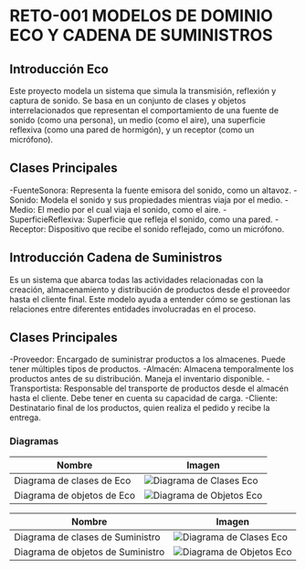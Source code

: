 # RETO-001 MODELOS DE DOMINIO ECO Y CADENA DE SUMINISTROS

## Introducción Eco
Este proyecto modela un sistema que simula la transmisión, reflexión y captura de sonido. Se basa en un conjunto de clases y objetos interrelacionados que representan el comportamiento de una fuente de sonido (como una persona), un medio (como el aire), una superficie reflexiva (como una pared de hormigón), y un receptor (como un micrófono).

## Clases Principales
  -FuenteSonora: Representa la fuente emisora del sonido, como un altavoz.
  -Sonido: Modela el sonido y sus propiedades  mientras viaja por el medio.
  -Medio: El medio por el cual viaja el sonido, como el aire.
  -SuperficieReflexiva: Superficie que refleja el sonido, como una pared.
  -Receptor: Dispositivo que recibe el sonido reflejado, como un micrófono.

## Introducción Cadena de Suministros
Es un sistema que abarca todas las actividades relacionadas con la creación, almacenamiento y distribución de productos desde el proveedor hasta el cliente final. Este modelo ayuda a entender cómo se gestionan las relaciones entre diferentes entidades involucradas en el proceso.

## Clases Principales
  -Proveedor: Encargado de suministrar productos a los almacenes. Puede tener múltiples tipos de productos.
  -Almacén: Almacena temporalmente los productos antes de su distribución. Maneja el inventario disponible.
  -Transportista: Responsable del transporte de productos desde el almacén hasta el cliente. Debe tener en cuenta su capacidad de carga.
  -Cliente: Destinatario final de los productos, quien realiza el pedido y recibe la entrega.

### Diagramas

| Nombre                      | Imagen                                                         |
|-----------------------------|----------------------------------------------------------------|
| Diagrama de clases de Eco   | ![Diagrama de Clases Eco]()             |
| Diagrama de objetos de Eco  | ![Diagrama de Objetos Eco]()           |


| Nombre                             | Imagen                                                                                  |
|------------------------------------|-----------------------------------------------------------------------------------------|
| Diagrama de clases de Suministro   | ![Diagrama de Clases Eco]()             |
| Diagrama de objetos de Suministro  | ![Diagrama de Objetos Eco]()           |
